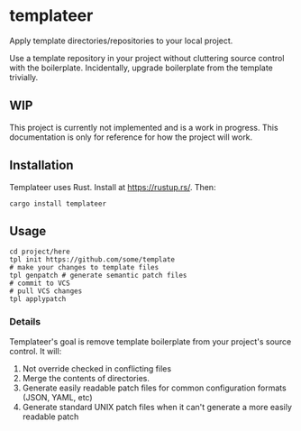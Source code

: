 # templateer
Apply template directories/repositories to your local project.

Use a template repository in your project without cluttering source control with the boilerplate.
Incidentally, upgrade boilerplate from the template trivially.

## WIP

This project is currently not implemented and is a work in progress. This documentation is only for reference for how the project will work.

## Installation

Templateer uses Rust. Install at https://rustup.rs/. Then:

```
cargo install templateer
```

## Usage

```
cd project/here
tpl init https://github.com/some/template
# make your changes to template files
tpl genpatch # generate semantic patch files
# commit to VCS
# pull VCS changes
tpl applypatch
```

### Details

Templateer's goal is remove template boilerplate from your project's source control.
It will:

1. Not override checked in conflicting files
2. Merge the contents of directories.
3. Generate easily readable patch files for common configuration formats (JSON, YAML, etc)
4. Generate standard UNIX patch files when it can't generate a more easily readable patch
